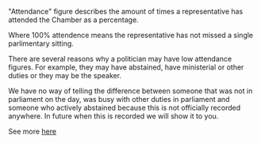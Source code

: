"Attendance" figure describes the amount of times a representative has attended the Chamber as a percentage.
	
Where 100% attendence means the representative has not missed a single parlimentary sitting.

There are several reasons why a politician may have low attendance figures. For example, they may have abstained, have ministerial or other duties or they may be the speaker.

We have no way of telling the difference between someone that was not in parliament on the day, was busy with other duties in parliament and someone who actively abstained because this is not officially recorded anywhere. In future when this is recorded we will show it to you.

See more [here](https://www.aph.gov.au/About_Parliament/House_of_Representatives/Powers_practice_and_procedure/Practice7/HTML/Chapter5/Attendance)